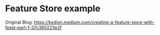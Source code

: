 # Feature Store example
Original Blog: https://kedion.medium.com/creating-a-feature-store-with-feast-part-1-37c380223e2f
